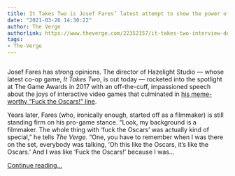 ```yaml
---
title: It Takes Two is Josef Fares’ latest attempt to show the power of co-op gaming
date: "2021-03-26 14:30:22"
author: The Verge
authorlink: https://www.theverge.com/22352157/it-takes-two-interview-developer-josef-fares-hazelight-studio-co-op
tags:
- The-Verge
---
```

<figure>
      <img alt="" src="https://cdn.vox-cdn.com/thumbor/FSG8Dv-ZzQjg5M1DpQEE29G-K4Y=/139x0:1555x944/1310x873/cdn.vox-cdn.com/uploads/chorus_image/image/69030608/Screen_Shot_2021_03_26_at_9.19.53_AM.0.png" />
    </figure>

  <p id="fIcuXz">Josef Fares has strong opinions. The director of Hazelight Studio — whose latest co-op game, <em>It Takes Two</em>, is out today — rocketed into the spotlight at The Game Awards in 2017 with an off-the-cuff, impassioned speech about the joys of interactive video games that culminated in <a href="https://www.polygon.com/2017/12/7/16749886/a-way-out-josef-fares-rant-game-awards-tga-2017">his meme-worthy “Fuck the Oscars!” line</a>. </p>
<p id="mLzPaT">Years later, Fares (who, ironically enough, started off as a filmmaker) is still standing firm on his pro-game stance. “Look, my background is a filmmaker. The whole thing with ‘fuck the Oscars’ was actually kind of special,” he tells <em>The Verge</em>. “One, you have to remember when I was there on the set, everybody was talking, ‘Oh this like the Oscars, it’s like the Oscars.’ And I was like ‘Fuck the Oscars!’ because I was...</p>
  <p>
    <a href="https://www.theverge.com/22352157/it-takes-two-interview-developer-josef-fares-hazelight-studio-co-op">Continue reading&hellip;</a>
  </p>